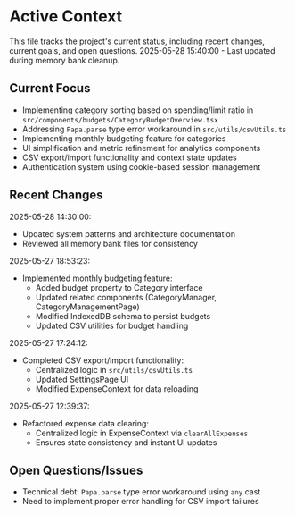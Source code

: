 # Active Context

This file tracks the project's current status, including recent changes, current goals, and open questions.
2025-05-28 15:40:00 - Last updated during memory bank cleanup.

## Current Focus

- Implementing category sorting based on spending/limit ratio in `src/components/budgets/CategoryBudgetOverview.tsx`
- Addressing `Papa.parse` type error workaround in `src/utils/csvUtils.ts`
- Implementing monthly budgeting feature for categories
- UI simplification and metric refinement for analytics components
- CSV export/import functionality and context state updates
- Authentication system using cookie-based session management

## Recent Changes

2025-05-28 14:30:00:

- Updated system patterns and architecture documentation
- Reviewed all memory bank files for consistency

2025-05-27 18:53:23:

- Implemented monthly budgeting feature:
  - Added budget property to Category interface
  - Updated related components (CategoryManager, CategoryManagementPage)
  - Modified IndexedDB schema to persist budgets
  - Updated CSV utilities for budget handling

2025-05-27 17:24:12:

- Completed CSV export/import functionality:
  - Centralized logic in `src/utils/csvUtils.ts`
  - Updated SettingsPage UI
  - Modified ExpenseContext for data reloading

2025-05-27 12:39:37:

- Refactored expense data clearing:
  - Centralized logic in ExpenseContext via `clearAllExpenses`
  - Ensures state consistency and instant UI updates

## Open Questions/Issues

- Technical debt: `Papa.parse` type error workaround using `any` cast
- Need to implement proper error handling for CSV import failures
